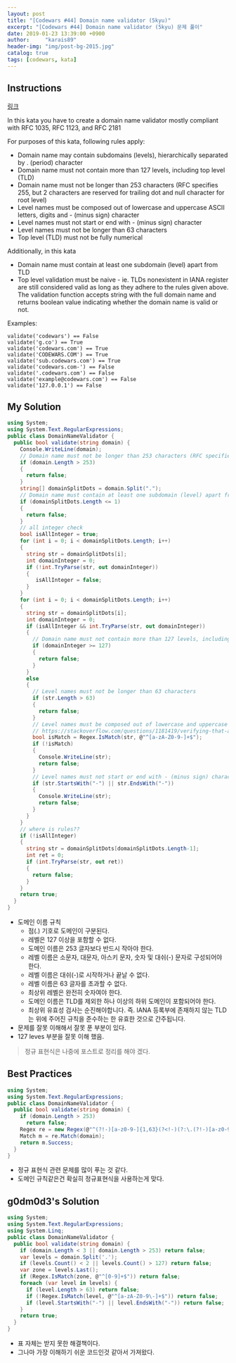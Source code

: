 ```yaml
---
layout: post
title: "[Codewars #44] Domain name validator (5kyu)"
excerpt: "[Codewars #44] Domain name validator (5kyu) 문제 풀이"
date: 2019-01-23 13:39:00 +0900
author:     "karais89"
header-img: "img/post-bg-2015.jpg"
catalog: true
tags: [codewars, kata]
---
```


## Instructions

[링크](https://www.codewars.com/kata/5893933e1a88084be10001a3/train/csharp)

In this kata you have to create a domain name validator mostly compliant with RFC 1035, RFC 1123, and RFC 2181

For purposes of this kata, following rules apply:

- Domain name may contain subdomains (levels), hierarchically separated by . (period) character
- Domain name must not contain more than 127 levels, including top level (TLD)
- Domain name must not be longer than 253 characters (RFC specifies 255, but 2 characters are reserved for trailing dot and null character for root level)
- Level names must be composed out of lowercase and uppercase ASCII letters, digits and - (minus sign) character
- Level names must not start or end with - (minus sign) character
- Level names must not be longer than 63 characters
- Top level (TLD) must not be fully numerical

Additionally, in this kata

- Domain name must contain at least one subdomain (level) apart from TLD
- Top level validation must be naive - ie. TLDs nonexistent in IANA register are still considered valid as long as they adhere to the rules given above.
The validation function accepts string with the full domain name and returns boolean value indicating whether the domain name is valid or not.

Examples:
```
validate('codewars') == False
validate('g.co') == True
validate('codewars.com') == True
validate('CODEWARS.COM') == True
validate('sub.codewars.com') == True
validate('codewars.com-') == False
validate('.codewars.com') == False
validate('example@codewars.com') == False
validate('127.0.0.1') == False
```

## My Solution

```csharp
using System;
using System.Text.RegularExpressions;
public class DomainNameValidator {
  public bool validate(string domain) {
    Console.WriteLine(domain);
    // Domain name must not be longer than 253 characters (RFC specifies 255, but 2 characters are reserved for trailing dot and null character for root level)
    if (domain.Length > 253)
    {
      return false;
    }
    string[] domainSplitDots = domain.Split(".");
    // Domain name must contain at least one subdomain (level) apart from TLD
    if (domainSplitDots.Length <= 1)
    {
      return false;
    }
    // all integer check
    bool isAllInteger = true;
    for (int i = 0; i < domainSplitDots.Length; i++)
    {
      string str = domainSplitDots[i];
      int domainInteger = 0;
      if (!int.TryParse(str, out domainInteger))
      {
         isAllInteger = false;
      }
    }
    for (int i = 0; i < domainSplitDots.Length; i++)
    {
      string str = domainSplitDots[i];
      int domainInteger = 0;
      if (isAllInteger && int.TryParse(str, out domainInteger))
      {
        // Domain name must not contain more than 127 levels, including top level (TLD)
        if (domainInteger >= 127)
        {
          return false;
        }
      }
      else
      {
        // Level names must not be longer than 63 characters
        if (str.Length > 63)
        {
          return false;
        }
        // Level names must be composed out of lowercase and uppercase ASCII letters, digits and - (minus sign) character
        // https://stackoverflow.com/questions/1181419/verifying-that-a-string-contains-only-letters-in-c-sharp
        bool isMatch = Regex.IsMatch(str, @"^[a-zA-Z0-9-]+$");
        if (!isMatch)
        {
          Console.WriteLine(str);
          return false;
        }
        // Level names must not start or end with - (minus sign) character
        if (str.StartsWith("-") || str.EndsWith("-"))
        {
          Console.WriteLine(str);
          return false;
        }
      }
    }
    // where is rules??
    if (!isAllInteger)
    {
      string str = domainSplitDots[domainSplitDots.Length-1];
      int ret = 0;
      if (int.TryParse(str, out ret))
      {
        return false;
      }
    }
    return true;
  }
}
```

- 도메인 이름 규칙
    - 점(.) 기호로 도메인이 구분된다.
    - 레벨은 127 이상을 포함할 수 없다.
    - 도메인 이름은 253 글자보다 반드시 작아야 한다.
    - 레벨 이름은 소문자, 대문자, 아스키 문자, 숫자 및 대쉬(-) 문자로 구성되어야 한다.
    - 레벨 이름은 대쉬(-)로 시작하거나 끝날 수 없다.
    - 레벨 이름은 63 글자를 초과할 수 없다.
    - 최상위 레벨은 완전히 숫자여야 한다.
    - 도메인 이름은 TLD를 제외한 하나 이상의 하위 도메인이 포함되어야 한다.
    - 최상위 유효성 검사는 순진해야합니다. 즉. IANA 등록부에 존재하지 않는 TLD는 위에 주어진 규칙을 준수하는 한 유효한 것으로 간주됩니다.
- 문제를 잘못 이해해서 잘못 푼 부분이 있다.
- 127 leves 부분을 잘못 이해 했음.

> 정규 표현식은 나중에 포스트로 정리를 해야 겠다.

## Best Practices

```csharp
using System;
using System.Text.RegularExpressions;
public class DomainNameValidator {
  public bool validate(string domain) {
    if (domain.Length > 253)
      return false;
    Regex re = new Regex(@"^(?!-)[a-z0-9-]{1,63}(?<!-)(?:\.(?!-)[a-z0-9-]{1,63}(?<!-)){0,125}\.(?!-)(?![0-9]+$)[a-z0-9-]{1,63}(?<!-)$", RegexOptions.IgnoreCase);
    Match m = re.Match(domain);
    return m.Success;
  }
}
```

- 정규 표현식 관련 문제를 많이 푸는 것 같다.
- 도메인 규칙같은건 확실히 정규표현식을 사용하는게 맞다.

## g0dm0d3's Solution

```csharp
using System;
using System.Text.RegularExpressions;
using System.Linq;
public class DomainNameValidator {
  public bool validate(string domain) {
    if (domain.Length < 3 || domain.Length > 253) return false;
    var levels = domain.Split('.');
    if (levels.Count() < 2 || levels.Count() > 127) return false;
    var zone = levels.Last();
    if (Regex.IsMatch(zone, @"^[0-9]+$")) return false;
    foreach (var level in levels) {
      if (level.Length > 63) return false;
      if (!Regex.IsMatch(level, @"^[a-zA-Z0-9\-]+$")) return false;
      if (level.StartsWith("-") || level.EndsWith("-")) return false;
    }
    return true;
  }
}
```

- 표 자체는 받지 못한 해결책이다.
- 그나마 가장 이해하기 쉬운 코드인것 같아서 가져왔다.